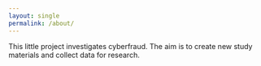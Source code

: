 ```yaml
---
layout: single
permalink: /about/
---
```


This little project investigates cyberfraud. 
The aim is to create new study materials and collect data for research. 

